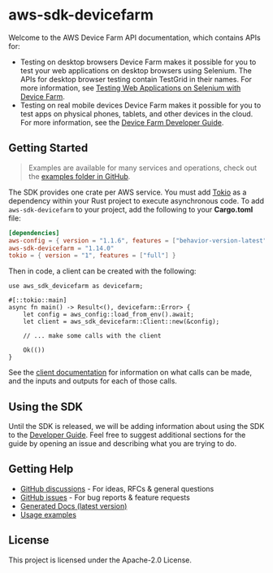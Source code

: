 # aws-sdk-devicefarm

Welcome to the AWS Device Farm API documentation, which contains APIs for:
  - Testing on desktop browsers Device Farm makes it possible for you to test your web applications on desktop browsers using Selenium. The APIs for desktop browser testing contain TestGrid in their names. For more information, see [Testing Web Applications on Selenium with Device Farm](https://docs.aws.amazon.com/devicefarm/latest/testgrid/).
  - Testing on real mobile devices Device Farm makes it possible for you to test apps on physical phones, tablets, and other devices in the cloud. For more information, see the [Device Farm Developer Guide](https://docs.aws.amazon.com/devicefarm/latest/developerguide/).

## Getting Started

> Examples are available for many services and operations, check out the
> [examples folder in GitHub](https://github.com/awslabs/aws-sdk-rust/tree/main/examples).

The SDK provides one crate per AWS service. You must add [Tokio](https://crates.io/crates/tokio)
as a dependency within your Rust project to execute asynchronous code. To add `aws-sdk-devicefarm` to
your project, add the following to your **Cargo.toml** file:

```toml
[dependencies]
aws-config = { version = "1.1.6", features = ["behavior-version-latest"] }
aws-sdk-devicefarm = "1.14.0"
tokio = { version = "1", features = ["full"] }
```

Then in code, a client can be created with the following:

```rust,no_run
use aws_sdk_devicefarm as devicefarm;

#[::tokio::main]
async fn main() -> Result<(), devicefarm::Error> {
    let config = aws_config::load_from_env().await;
    let client = aws_sdk_devicefarm::Client::new(&config);

    // ... make some calls with the client

    Ok(())
}
```

See the [client documentation](https://docs.rs/aws-sdk-devicefarm/latest/aws_sdk_devicefarm/client/struct.Client.html)
for information on what calls can be made, and the inputs and outputs for each of those calls.

## Using the SDK

Until the SDK is released, we will be adding information about using the SDK to the
[Developer Guide](https://docs.aws.amazon.com/sdk-for-rust/latest/dg/welcome.html). Feel free to suggest
additional sections for the guide by opening an issue and describing what you are trying to do.

## Getting Help

* [GitHub discussions](https://github.com/awslabs/aws-sdk-rust/discussions) - For ideas, RFCs & general questions
* [GitHub issues](https://github.com/awslabs/aws-sdk-rust/issues/new/choose) - For bug reports & feature requests
* [Generated Docs (latest version)](https://awslabs.github.io/aws-sdk-rust/)
* [Usage examples](https://github.com/awslabs/aws-sdk-rust/tree/main/examples)

## License

This project is licensed under the Apache-2.0 License.

